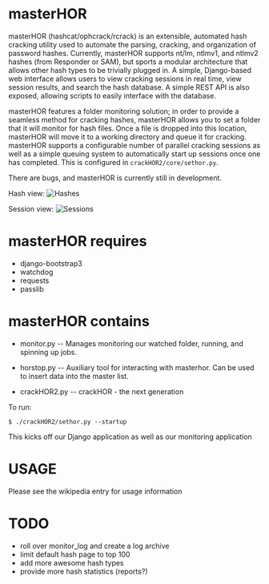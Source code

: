 masterHOR
========
masterHOR (hashcat/ophcrack/rcrack) is an extensible, automated hash cracking utility used to automate the parsing, cracking, and organization of password hashes.  Currently, masterHOR supports nt/lm, ntlmv1, and ntlmv2 hashes (from Responder or SAM), but sports a modular architecture that allows other hash types to be trivially plugged in.  A simple, Django-based web interface allows users to view cracking sessions in real time, view session results, and search the hash database.  A simple REST API is also exposed, allowing scripts to easily interface with the database.

masterHOR features a folder monitoring solution; in order to provide a seamless method for cracking hashes, masterHOR allows you to set a folder that it will monitor for hash files.  Once a file is dropped into this location, masterHOR will move it to a working directory and queue it for cracking.  masterHOR supports a configurable number of parallel cracking sessions as well as a simple queuing system to automatically start up sessions once one has completed.  This is configured in `crackHOR2/core/sethor.py`.

There are bugs, and masterHOR is currently still in development.

Hash view:
![Hashes](http://i.imgur.com/W8owTdg.jpg)

Session view:
![Sessions](http://i.imgur.com/VHj64mi.jpg)

masterHOR requires
========
* django-bootstrap3
* watchdog
* requests
* passlib

masterHOR contains
===========
* monitor.py
  -- Manages monitoring our watched folder, running, and spinning up jobs.

* horstop.py
  -- Auxiliary tool for interacting with masterhor.  Can be used to insert 
  data into the master list.

* crackHOR2.py
  -- crackHOR - the next generation

To run: 

    $ ./crackHOR2/sethor.py --startup 

This kicks off our Django application as well as our monitoring application

USAGE
====

Please see the wikipedia entry for usage information
    
TODO
====
* roll over monitor_log and create a log archive
* limit default hash page to top 100
* add more awesome hash types
* provide more hash statistics (reports?)
